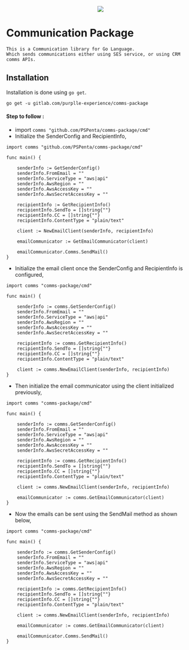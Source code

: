 <p align="center"><img src="https://managesandbox.purplle.com/static/admin/layout/img/finder-logo.png"></p>

# Communication Package

```
This is a Communication library for Go Language.
Which sends communications either using SES service, or using CRM comms APIs.
```
## Installation

Installation is done using `go get`.
```
go get -u gitlab.com/purplle-experience/comms-package
```

#### Step to follow :


- import `comms "github.com/PSPenta/comms-package/cmd"`
- Initialize the SenderConfig and RecipientInfo, 
```
import comms "github.com/PSPenta/comms-package/cmd"

func main() {

	senderInfo := GetSenderConfig()
	senderInfo.FromEmail = ""
	senderInfo.ServiceType = "aws|api"
	senderInfo.AwsRegion = ""
	senderInfo.AwsAccessKey = ""
	senderInfo.AwsSecretAccessKey = ""

	recipientInfo := GetRecipientInfo()
	recipientInfo.SendTo = []string{""}
	recipientInfo.CC = []string{""}
	recipientInfo.ContentType = "plain/text"

	client := NewEmailClient(senderInfo, recipientInfo)

	emailCommunicator := GetEmailCommunicator(client)

	emailCommunicator.Comms.SendMail()
}
```
-  Initialize the email client once the SenderConfig and RecipientInfo is configured,
```
import comms "comms-package/cmd"

func main() {

	senderInfo := comms.GetSenderConfig()
	senderInfo.FromEmail = ""
	senderInfo.ServiceType = "aws|api"
	senderInfo.AwsRegion = ""
	senderInfo.AwsAccessKey = ""
	senderInfo.AwsSecretAccessKey = ""

	recipientInfo := comms.GetRecipientInfo()
	recipientInfo.SendTo = []string{""}
	recipientInfo.CC = []string{""}
	recipientInfo.ContentType = "plain/text"

	client := comms.NewEmailClient(senderInfo, recipientInfo)
}
```
-  Then initialize the email communicator using the client initialized previously,
```
import comms "comms-package/cmd"

func main() {

	senderInfo := comms.GetSenderConfig()
	senderInfo.FromEmail = ""
	senderInfo.ServiceType = "aws|api"
	senderInfo.AwsRegion = ""
	senderInfo.AwsAccessKey = ""
	senderInfo.AwsSecretAccessKey = ""

	recipientInfo := comms.GetRecipientInfo()
	recipientInfo.SendTo = []string{""}
	recipientInfo.CC = []string{""}
	recipientInfo.ContentType = "plain/text"

	client := comms.NewEmailClient(senderInfo, recipientInfo)

	emailCommunicator := comms.GetEmailCommunicator(client)
}
```
-  Now the emails can be sent using the SendMail method as shown below,
```
import comms "comms-package/cmd"

func main() {

	senderInfo := comms.GetSenderConfig()
	senderInfo.FromEmail = ""
	senderInfo.ServiceType = "aws|api"
	senderInfo.AwsRegion = ""
	senderInfo.AwsAccessKey = ""
	senderInfo.AwsSecretAccessKey = ""

	recipientInfo := comms.GetRecipientInfo()
	recipientInfo.SendTo = []string{""}
	recipientInfo.CC = []string{""}
	recipientInfo.ContentType = "plain/text"

	client := comms.NewEmailClient(senderInfo, recipientInfo)

	emailCommunicator := comms.GetEmailCommunicator(client)

	emailCommunicator.Comms.SendMail()
}
```
